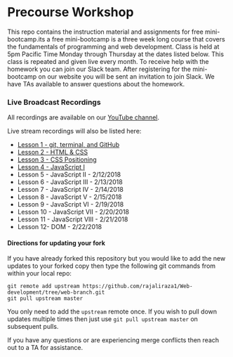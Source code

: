 # Precourse Workshop
This repo contains the instruction material and assignments for free mini-bootcamp.its a free mini-bootcamp is a three week long course that covers the fundamentals of programming and web development.  Class is held at 5pm Pacific Time Monday through Thursday at the dates listed below.  This class is repeated and given live every month.
To receive help with the homework you can join our Slack team.  After registering for the mini-bootcamp on our website you will be sent an invitation to join Slack.  We have TAs available to answer questions about the homework.


### Live Broadcast Recordings

All recordings are available on our [YouTube channel](https://www.youtube.com/channel/UCmgWnKIhmOi-MuRUC62mOFw?view_as=subscriber).

Live stream recordings will also be listed here:

* [Lesson 1 - git, terminal, and GitHub](https://youtu.be/6lLMqYxIMvw)
* [Lesson 2 - HTML & CSS](https://youtu.be/uLSFDk2C5WA)
* [Lesson 3 - CSS Positioning](https://youtu.be/GNLbLG6OxxU)
* [Lesson 4 - JavaScript I](https://youtu.be/bL-1YjvTRXQ)
* Lesson 5 - JavaScript II - 2/12/2018
* Lesson 6 - JavaScript III - 2/13/2018
* Lesson 7 - JavaScript IV - 2/14/2018
* Lesson 8 - JavaScript V - 2/15/2018
* Lesson 9 - JavaScript VI - 2/19/2018
* Lesson 10 - JavaScript VII - 2/20/2018
* Lesson 11 - JavaScript VIII - 2/21/2018
* Lesson 12- DOM - 2/22/2018

#### Directions for updating your fork

If you have already forked this repository but you would like to add the new updates to your forked copy then type the following git commands from within your local repo:

```
git remote add upstream https://github.com/rajaliraza1/Web-development/tree/web-branch.git
git pull upstream master
```

You only need to add the `upstream` remote once.  If you wish to pull down updates multiple times then just use `git pull upstream master` on subsequent pulls.

If you have any questions or are experiencing merge conflicts then reach out to a TA for assistance.
